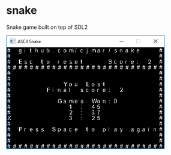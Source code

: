 # snake
Snake game built on top of SDL2

![alt text](https://github.com/cjmar/snake/blob/master/snake/data/snake.png)
